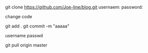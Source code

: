git clone https://github.com/Joe-line/blog.git
usernaem:
password:




change code  


git add . 
git commit -m "aaaaa"

username
passwd

git pull origin master
